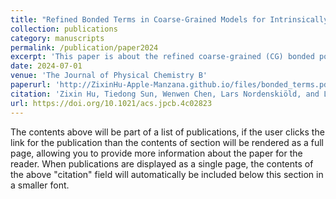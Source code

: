 ```yaml
---
title: "Refined Bonded Terms in Coarse-Grained Models for Intrinsically Disordered Proteins Improve Backbone Conformations"
collection: publications
category: manuscripts
permalink: /publication/paper2024
excerpt: 'This paper is about the refined coarse-grained (CG) bonded potentials for disordered proteins. It improves the backbone conformation and captures the transient secondary structure of p53. '
date: 2024-07-01
venue: 'The Journal of Physical Chemistry B'
paperurl: 'http://ZixinHu-Apple-Manzana.github.io/files/bonded_terms.pdf'
citation: 'Zixin Hu, Tiedong Sun, Wenwen Chen, Lars Nordenskiöld, and Lanyuan Lu (2024). &quot;Refined Bonded Terms in Coarse-Grained Models for Intrinsically Disordered Proteins Improve Backbone Conformations.&quot; <i>The Journal of Physical Chemistry B</i>. 128(27).'
url: https://doi.org/10.1021/acs.jpcb.4c02823 
---
```

<!--slidesurl: 'http://academicpages.github.io/files/slides1.pdf'-->
The contents above will be part of a list of publications, if the user clicks the link for the publication than the contents of section will be rendered as a full page, allowing you to provide more information about the paper for the reader. When publications are displayed as a single page, the contents of the above "citation" field will automatically be included below this section in a smaller font.
